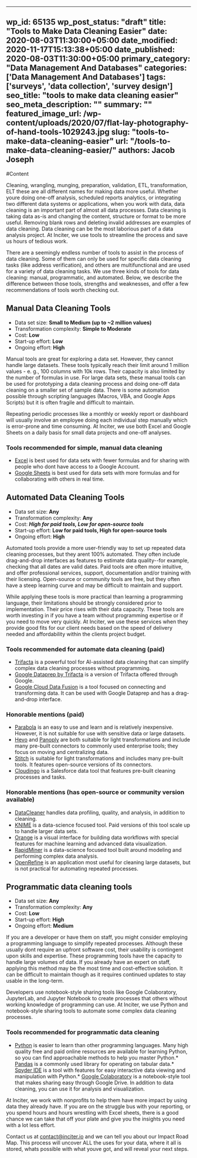 
---
wp_id: 65135
wp_post_status: "draft" 
title: "Tools to Make Data Cleaning Easier"
date: 2020-08-03T11:30:00+05:00
date_modified: 2020-11-17T15:13:38+05:00
date_published: 2020-08-03T11:30:00+05:00
primary_category: "Data Management And Databases"
categories: ['Data Management And Databases'] 
tags: ['surveys', 'data collection', 'survey design']
seo_title: "tools to make data cleaning easier"
seo_meta_description: ""
summary: "" 
featured_image_url: /wp-content/uploads/2020/07/flat-lay-photography-of-hand-tools-1029243.jpg
slug: "tools-to-make-data-cleaning-easier"
url: "/tools-to-make-data-cleaning-easier/"
authors: Jacob Joseph
---

#Content



Cleaning, wrangling, munging, preparation, validation, ETL, transformation, ELT these are all different names for making data more useful. Whether youre doing one-off analysis, scheduled reports analytics, or integrating two different data systems or applications, when you work with data, data cleaning is an important part of almost all data processes. Data cleaning is taking data as-is and changing the content, structure or format to be more useful. Removing blank rows and deleting invalid addresses are examples of data cleaning. Data cleaning can be the most laborious part of a data analysis project. At Inciter, we use tools to streamline the process and save us hours of tedious work.

There are a seemingly endless number of tools to assist in the process of data cleaning. Some of them can only be used for specific data cleaning tasks (like address verification), and others are multifunctional and are used for a variety of data cleaning tasks. We use three kinds of tools for data cleaning: manual, programmatic, and automated. Below, we describe the difference between those tools, strengths and weaknesses, and offer a few recommendations of tools worth checking out.

## Manual Data Cleaning Tools

*   Data set size: **Small to Medium (up to ~2 million values)**
*   Transformation complexity: **Simple to Moderate**
*   Cost: **Low**
*   Start-up effort: **Low**
*   Ongoing effort: **High**

Manual tools are great for exploring a data set. However, they cannot handle large datasets. These tools typically reach their limit around 1 million values - e. g., 100 columns with 10k rows.  Their capacity is also limited by the number of formulas in use. For large data sets, these manual tools can be used for prototyping a data cleaning process and doing one-off data cleaning on a smaller set of sample data. There is some automation possible through scripting languages (Macros, VBA, and Google Apps Scripts) but it is often fragile and difficult to maintain.

Repeating periodic processes like a monthly or weekly report or dashboard will usually involve an employee doing each individual step manually which is error-prone and time consuming. At Inciter, we use both Excel and Google Sheets on a daily basis for small data projects and one-off analyses.

### Tools recommended for simple, manual data cleaning

*   [Excel](https://www.microsoft.com/en-us/microsoft-365/excel) is best used for data sets with fewer formulas and for sharing with people who dont have access to a Google Account.
*   [Google Sheets](https://www.google.com/sheets/about/) is best used for data sets with more formulas and for collaborating with others in real time.

## Automated Data Cleaning Tools

*   Data set size: **Any**
*   Transformation complexity: **Any**
*   Cost: _**High for paid tools, Low for open-source tools**_
*   Start-up effort: **Low for paid tools, High for open-source tools**
*   Ongoing effort: **High**

Automated tools provide a more user-friendly way to set up repeated data cleaning processes, but they arent 100% automated. They often include drag-and-drop interfaces as features to estimate data quality--for example, checking that all dates are valid dates. Paid tools are often more intuitive, and offer professional services, support, documentation and/or training with their licensing. Open-source or community tools are free, but they often have a steep learning curve and may be difficult to maintain and support.

While applying these tools is more practical than learning a programming language, their limitations should be strongly considered prior to implementation. Their price rises with their data capacity. These tools are worth investing in if you have a team without programming expertise or if you need to move very quickly. At Inciter, we use these services when they provide good fits for our client needs based on the speed of delivery needed and affordability within the clients project budget.

### Tools recommended for automate data cleaning (paid)

*   [Trifacta](https://www.trifacta.com/) is a powerful tool for AI-assisted data cleaning that can simplify complex data cleaning processes without programming. 
*   [Google Dataprep by Trifacta](https://cloud.google.com/dataprep) is a version of Trifacta offered through Google.
*   [Google Cloud Data Fusion](https://cloud.google.com/data-fusion) is a tool focused on connecting and transforming data. It can be used with Google Dataprep and has a  drag-and-drop interface.

### Honorable mentions (paid)

*   [Parabola](https://parabola.io/) is an easy to use and learn and is relatively inexpensive. However, it is not suitable for use with sensitive data or large datasets.
*   [Hevo](https://hevodata.com/) and [Panoply](https://panoply.io/) are both suitable for light transformations and include many pre-built connectors to commonly used enterprise tools; they focus on moving and centralizing data.
*   [Stitch](https://www.stitchdata.com/) is suitable for light transformations and includes many pre-built tools. It features open-source versions of its connectors.
*   [Cloudingo](https://cloudingo.com/)  is a Salesforce data tool that features pre-built cleaning processes and tasks.

### Honorable mentions (has open-source or community version available)

*   [DataCleaner](https://datacleaner.github.io/) handles data profiling, quality, and analysis, in addition to cleaning.
*   [KNIME](https://www.knime.com/) is a data-science focused tool. Paid versions of this tool scale up to handle larger data sets.
*   [Orange](https://orange.biolab.si/) is a visual interface for building data workflows with special features for machine learning and advanced data visualization.
*   [RapidMiner](https://rapidminer.com/) is a data-science focused tool built around modeling and performing complex data analysis.
*   [OpenRefine](https://openrefine.org/) is an application most useful for cleaning large datasets, but is not practical for automating repeated processes.

## Programmatic data cleaning tools

*   Data set size: **Any**
*   Transformation complexity: **Any**
*   Cost: **Low**
*   Start-up effort: **High**
*   Ongoing effort: **Medium**

If you are a developer or have them on staff, you might consider employing a programming language to simplify repeated processes. Although these usually dont require an upfront software cost, their usability is contingent upon skills and expertise. These programming tools have the capacity to handle large volumes of data. If you already have an expert on staff, applying this method may be the most time and cost-effective solution. It can be difficult to maintain though as it requires continued updates to stay usable in the long-term.

Developers use notebook-style sharing tools like Google Colaboratory, JupyterLab, and Jupyter Notebook to create processes that others without working knowledge of programming can use. At Inciter, we use Python and notebook-style sharing tools to automate some complex data cleaning processes.

### Tools recommended for programmatic data cleaning

*   [Python](https://www.python.org/) is easier to learn than other programming languages. Many high quality free and paid online resources are available for learning Python, so you can find approachable methods to help you master Python.*   [Pandas](https://pandas.pydata.org/) is a commonly used library for operating on tabular data.*   [Spyder IDE](https://www.spyder-ide.org/) is a tool with features for easy interactive data viewing and manipulation with Python.*   [Google Colaboratory](https://colab.research.google.com/) is a notebook-style tool that makes sharing easy through Google Drive. In addition to data cleaning, you can use it for analysis and visualization.

At Inciter, we work with nonprofits to help them have more impact by using data they already have. If you are on the struggle bus with your reporting, or you spend hours and hours wrestling with Excel sheets, there is a good chance we can take that off your plate and give you the insights you need with a lot less effort.

Contact us at [contact@inciter.io](mailto:contact@inciter.io) and we can tell you about our Impact Road Map. This process will uncover ALL the uses for your data, where it all is stored, whats possible with what youve got, and will reveal your next steps.



